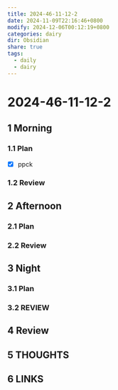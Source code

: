 ```yaml
---
title: 2024-46-11-12-2
date: 2024-11-09T22:16:46+0800
modify: 2024-12-06T00:12:19+0800
categories: dairy
dir: Obsidian
share: true
tags:
  - daily
  - dairy
---
```


# 2024-46-11-12-2

## 1 Morning

### 1.1 Plan

- [x] ppck

### 1.2 Review

## 2 Afternoon

### 2.1 Plan

### 2.2 Review

## 3 Night

### 3.1 Plan

### 3.2 REVIEW

## 4 Review

## 5 THOUGHTS

## 6 LINKS